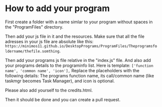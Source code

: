 # How to add your program

First create a folder with a name simlar to your program without spaces in the "ProgramFiles" directory.

Then add your js file in it and the resources.
Make sure that all the file adresses in your js file are absolute like this: `https://minimos11.github.io/DesktopPrograms/ProgramFiles/Theprogramsfoldername/thefile.somthing`.

Then add your programs js file relative in the "index.js" file.
And also add your programs details to the programinfo list.
Here is template: `['function name', 'common name', 'icon'],`
Replace the placeholders with the following details:
The programs function name, its call/common name (like taskmgr becomes Task Manager), and icon is optional.

Please also add yourself to the credits.html.

Then it should be done and you can create a pull request.
